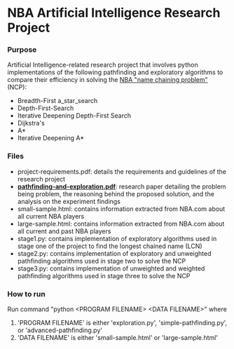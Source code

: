 # NBA Artificial Intelligence Research Project

### Purpose
Artificial Intelligence-related research project that involves python implementations of the following pathfinding and exploratory algorithms to compare their efficiency in solving the [NBA "name chaining problem"](https://github.com/carlosandfound/NBA-AI-Research/blob/master/pathfinding-and-exploration.pdf) (NCP):
- Breadth-First a_star_search
- Depth-First-Search
- Iterative Deepening Depth-First Search
- Dijkstra's
- A*
- Iterative Deepening A*


### Files
- project-requirements.pdf: details the requirements and guidelines of the research project
- [**pathfinding-and-exploration.pdf**](https://github.com/carlosandfound/NBA-AI-Research/blob/master/pathfinding-and-exploration.pdf): research paper detailing the problem being problem, the reasoning behind the proposed solution, and the analysis on the experiment findings
- small-sample.html: contains information extracted from NBA.com about all current NBA players
- large-sample.html: contains information extracted from NBA.com about all current and past NBA players
- stage1.py: contains implementation of exploratory algorithms used in stage one of the project to find the longest chained name (LCN)
- stage2.py: contains implementation of exploratory and unweighted pathfinding algorithms used in stage two to solve the NCP
- stage3.py: contains implementation of unweighted and weighted pathfinding algorithms used in stage three to solve the NCP


### How to run
Run command "python &lt;PROGRAM FILENAME&gt; &lt;DATA FILENAME&gt;" where
1. 'PROGRAM FILENAME' is either 'exploration.py', 'simple-pathfinding.py', or 'advanced-pathfinding.py'
2. 'DATA FILENAME' is either 'small-sample.html' or 'large-sample.html'
